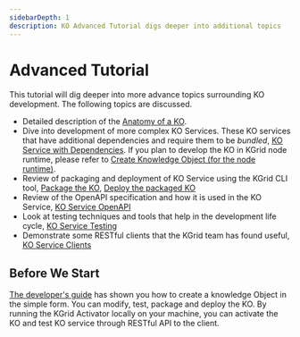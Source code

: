 ```yaml
---
sidebarDepth: 1
description: KO Advanced Tutorial digs deeper into additional topics
---
```

# Advanced Tutorial

This tutorial will dig deeper into more advance topics surrounding KO development. The following topics are discussed.

- Detailed description of the [Anatomy of a KO](https://kgrid.org/guides/tutorial/ko/overview.html).
- Dive into development of more complex KO Services.  These KO services that have additional dependencies and require them to be _bundled_, [KO Service with Dependencies](https://kgrid.org/guides/tutorial/createko.html). If you plan to develop the KO in KGrid node runtime, please refer to [Create Knowledge Object (for the node runtime)](https://kgrid.org/kgrid-node-runtime/createko.html).
- Review of packaging and deployment of KO Service using the KGrid CLI tool, [Package the KO](https://kgrid.org/guides/tutorial/packageko.html), [Deploy the packaged KO
](https://kgrid.org/guides/tutorial/deployko.html)
- Review of the OpenAPI specification and how it is used in the KO Service, [KO Service OpenAPI](https://kgrid.org/guides/tutorial/openapi/overview.html#structure)
- Look at testing techniques and tools that help in the development life cycle, [KO Service Testing](./testing/integration.html)
- Demonstrate some RESTful clients that the KGrid team has found useful, [KO Service Clients](https://kgrid.org/guides/tutorial/clients/curl.html)

##  Before We Start
[The developer's guide](https://kgrid.org/guides/developer/) has shown you how to create a knowledge Object in the simple form. You can modify, test, package and deploy the KO. By running the KGrid Activator locally on your machine, you can activate the KO and test KO service through RESTful API to the client.
